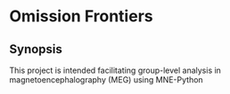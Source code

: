 # Omission Frontiers

## Synopsis
This project is intended facilitating group-level analysis in magnetoencephalography (MEG) using MNE-Python
